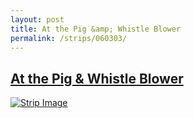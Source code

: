 ```yaml
---
layout: post
title: At the Pig &amp; Whistle Blower
permalink: /strips/060303/
---
```


## [At the Pig &amp; Whistle Blower](/strips/060303/)

<a href='../images/ph060303.jpg'><img src='../images/ph060303.jpg' alt='Strip Image' /></a>


<!-- include copyright-strip.html -->